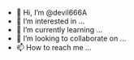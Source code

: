 - 👋 Hi, I’m @devil666A
- 👀 I’m interested in ...
- 🌱 I’m currently learning ...
- 💞️ I’m looking to collaborate on ...
- 📫 How to reach me ...

<!---
devil666A/devil666A is a ✨ special ✨ repository because its `README.md` (this file) appears on your GitHub profile.
You can click the Preview link to take a look at your changes.
--->
